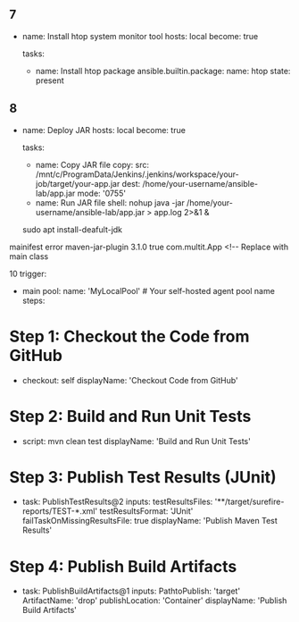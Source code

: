 7
---
- name: Install htop system monitor tool
  hosts: local
  become: true
  
  tasks:
    - name: Install htop package
    ansible.builtin.package:
      name: htop
      state: present

8
---
- name: Deploy JAR
  hosts: local
  become: true
  
  tasks:
    - name: Copy JAR file
      copy:
        src: /mnt/c/ProgramData/Jenkins/.jenkins/workspace/your-job/target/your-app.jar
        dest: /home/your-username/ansible-lab/app.jar
        mode: '0755'
    - name: Run JAR file
      shell: nohup java -jar /home/your-username/ansible-lab/app.jar > app.log 2>&1 &

  sudo apt install-deafult-jdk

mainifest error
<build>
<plugins>
<plugin>
<artifactId>maven-jar-plugin</artifactId>
<version>3.1.0</version>
<configuration>
<archive>
<manifest>
<addClasspath>true</addClasspath>
<mainClass>com.multit.App</mainClass> <!-- Replace with main class
</manifest>
</archive>
</configuration>
</plugin>
</plugins>
</build>

10
trigger:
 - main
pool:
  name: 'MyLocalPool' # Your self-hosted agent pool name
steps:
# Step 1: Checkout the Code from GitHub
- checkout: self
  displayName: 'Checkout Code from GitHub'
# Step 2: Build and Run Unit Tests
- script: mvn clean test
  displayName: 'Build and Run Unit Tests'
# Step 3: Publish Test Results (JUnit)
- task: PublishTestResults@2
  inputs:
    testResultsFiles: '**/target/surefire-reports/TEST-*.xml'
    testResultsFormat: 'JUnit'
    failTaskOnMissingResultsFile: true
displayName: 'Publish Maven Test Results'
# Step 4: Publish Build Artifacts
- task: PublishBuildArtifacts@1
  inputs:
    PathtoPublish: 'target'
    ArtifactName: 'drop'
    publishLocation: 'Container'
  displayName: 'Publish Build Artifacts'
